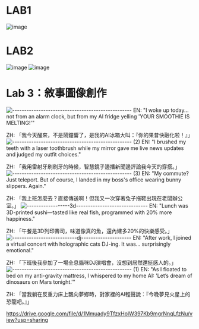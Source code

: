 # LAB1
![image](https://github.com/user-attachments/assets/5e76ce90-051c-452d-8ee2-05b2c495ebdc)
# LAB2
![image](https://github.com/user-attachments/assets/79081bf7-4de8-449e-88eb-54c0aac7f56f)
![image](https://github.com/user-attachments/assets/6dee803e-b2ac-4710-80a2-79f381f31c5a)
# Lab 3：敘事圖像創作
![--------------------------------------------------](https://github.com/user-attachments/assets/35c78582-f726-4b52-8073-2f6ee4eaf8dd)
EN: "I woke up today... not from an alarm clock, but from my AI fridge yelling 'YOUR SMOOTHIE IS MELTING!'"

ZH: 「我今天醒來，不是鬧鐘響了，是我的AI冰箱大叫：『你的果昔快融化啦！』」
![-------------------------------------------------- (2)](https://github.com/user-attachments/assets/d0368f68-6020-4ab6-9a2c-60f62fede9d4)
EN: "I brushed my teeth with a laser toothbrush while my mirror gave me live news updates and judged my outfit choices."

ZH: 「我用雷射牙刷刷牙的時候，智慧鏡子邊播新聞邊評論我今天的穿搭。」
![-------------------------------------------------- (3)](https://github.com/user-attachments/assets/84b64a19-e522-4f91-8d17-68ab5ecf6cf4)
EN: "My commute? Just teleport. But of course, I landed in my boss's office wearing bunny slippers. Again."

ZH: 「我上班怎麼去？直接傳送啊！但我又一次穿著兔子拖鞋出現在老闆辦公室。」
![------------------3d------------------------------](https://github.com/user-attachments/assets/e62eff9c-5b93-45a0-9ad2-7044711d3413)
EN: "Lunch was 3D-printed sushi—tasted like real fish, programmed with 20% more happiness."

ZH: 「午餐是3D列印壽司，味道像真的魚，還內建多20%的快樂感受。」
![---------------------------dj---------------------](https://github.com/user-attachments/assets/0742d58a-f8fb-42c2-b085-6a121af1ccfd)
EN: "After work, I joined a virtual concert with holographic cats DJ-ing. It was... surprisingly emotional."

ZH: 「下班後我參加了一場全息貓咪DJ演唱會，沒想到居然還挺感人的。」
![-------------------------------------------------- (1)](https://github.com/user-attachments/assets/2c7dc352-303a-4e15-9947-bbd88fe601d1)
EN: "As I floated to bed on my anti-gravity mattress, I whispered to my home AI: 'Let’s dream of dinosaurs on Mars tonight.'"

ZH: 「當我躺在反重力床上飄向夢鄉時，對家裡的AI輕聲說：『今晚夢見火星上的恐龍吧。』」

https://drive.google.com/file/d/1Mmuady9TfzxHolW397Kb9mgrNnqLfzNu/view?usp=sharing





